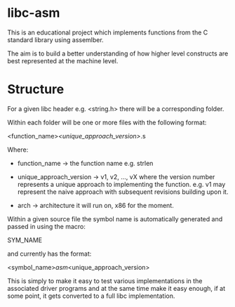 libc-asm
========

This is an educational project which implements functions from the C standard library using assemlber.

The aim is to build a better understanding of how higher level constructs are best represented at the machine level.

Structure
=========
For a given libc header e.g. <string.h> there will be a corresponding folder.

Within each folder will be one or more files with the following format:

<function_name>_<unique_approach_version>_<arch>.s

Where:
  - function_name -> the function name e.g. strlen
  
  - unique_approach_version -> v1, v2, ..., vX where the version number represents a unique approach to implementing
  the function. e.g. v1 may represent the naive approach with subsequent revisions building upon it.
  
  - arch -> architecture it will run on, x86 for the moment.
  
Within a given source file the symbol name is automatically generated and passed in using the macro:

SYM_NAME

and currently has the format:

<symbol_name>_asm_<unique_approach_version>

This is simply to make it easy to test various implementations in the associated driver programs and at the same time
make it easy enough, if at some point, it gets converted to a full libc implementation.

